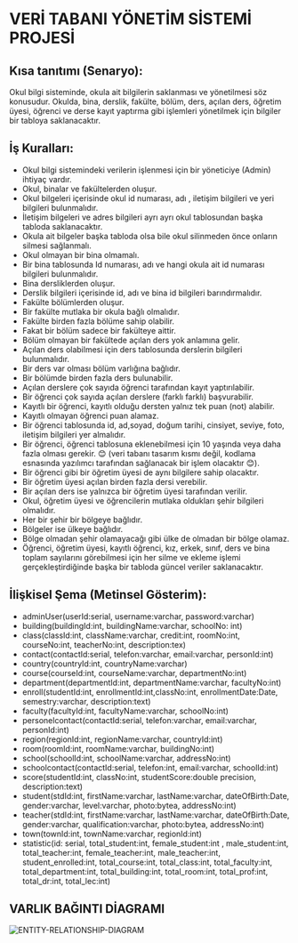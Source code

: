 # VERİ TABANI YÖNETİM SİSTEMİ PROJESİ

## Kısa tanıtımı (Senaryo):
Okul bilgi sisteminde, okula ait bilgilerin saklanması ve yönetilmesi söz konusudur.
Okulda, bina, derslik, fakülte, bölüm, ders, açılan ders, öğretim üyesi, öğrenci ve derse kayıt yaptırma gibi işlemleri yönetilmek için bilgiler bir tabloya saklanacaktır.
## İş Kuralları:
- Okul bilgi sistemindeki verilerin işlenmesi için bir yöneticiye (Admin) ihtiyaç vardır.
- Okul, binalar ve fakültelerden oluşur.
-	Okul bilgeleri içerisinde okul id numarası, adı , iletişim bilgileri ve yeri bilgileri bulunmalıdır.
-	İletişim bilgeleri ve adres bilgileri ayrı ayrı okul tablosundan başka tabloda saklanacaktır.
-	Okula ait bilgeler başka tabloda olsa bile okul silinmeden önce onların silmesi sağlanmalı.
-	Okul olmayan bir bina olmamalı.
-	Bir bina tablosunda Id numarası, adı ve hangi okula ait id numarası bilgileri bulunmalıdır.
-	Bina dersliklerden oluşur.
-	Derslik bilgileri içerisinde id, adı ve bina id bilgileri barındırmalıdır.
-	Fakülte bölümlerden oluşur.
-	Bir fakülte mutlaka bir okula bağlı olmalıdır.
- Fakülte birden fazla bölüme sahip olabilir.
-	Fakat bir bölüm sadece bir fakülteye aittir.
-	Bölüm olmayan bir fakültede açılan ders yok anlamına gelir.
-	Açılan ders olabilmesi için ders tablosunda derslerin bilgileri bulunmalıdır.
-	Bir ders var olması bölüm varlığına bağlıdır.
-	Bir bölümde birden fazla ders bulunabilir.
-	Açılan derslere çok sayıda öğrenci tarafından kayıt yaptırılabilir.
-	Bir öğrenci çok sayıda açılan derslere (farklı farklı) başvurabilir.
-	Kayıtlı bir öğrenci, kayıtlı olduğu dersten yalnız tek puan (not) alabilir.
-	Kayıtlı olmayan öğrenci puan alamaz.
-	Bir öğrenci tablosunda id, ad,soyad, doğum tarihi, cinsiyet, seviye, foto, iletişim bilgileri yer almalıdır.
-	Bir öğrenci, öğrenci tablosuna eklenebilmesi için 10 yaşında veya daha fazla olması gerekir. 😊 (veri tabanı tasarım kısmı değil, kodlama esnasında  yazılımcı tarafından sağlanacak bir işlem olacaktır 😊).
-	Bir öğrenci gibi bir öğretim üyesi de aynı bilgilere sahip olacaktır.
-	Bir öğretim üyesi açılan birden fazla dersi verebilir.
-	Bir açılan ders ise yalnızca bir öğretim üyesi tarafından verilir.
-	Okul, öğretim üyesi ve öğrencilerin mutlaka oldukları şehir bilgileri olmalıdır.
-	Her bir şehir bir bölgeye bağlıdır.
-	Bölgeler ise ülkeye bağlıdır.
-	Bölge olmadan şehir olamayacağı gibi ülke de olmadan bir bölge olamaz.
-	Öğrenci, öğretim üyesi, kayıtlı öğrenci, kız, erkek, sınıf, ders ve bina toplam sayılarını görebilmesi için her silme ve ekleme işlemi gerçekleştirdiğinde başka bir tabloda güncel veriler saklanacaktır.

## İlişkisel Şema (Metinsel Gösterim):
-	adminUser(userId:serial, username:varchar, password:varchar)
-	building(buildingId:int, buildingName:varchar, schoolNo: int)
-	class(classId:int, className:varchar, credit:int, roomNo:int, courseNo:int, teacherNo:int, description:tex)
-	contact(contactId:serial, telefon:varchar, email:varchar, personId:int)
-	country(countryId:int, countryName:varchar)
-	course(courseId:int, courseName:varchar, departmentNo:int)
-	department(departmentId:int, departmentName:varchar, facultyNo:int)
-	enroll(studentId:int, enrollmentId:int,classNo:int, enrollmentDate:Date, semestry:varchar, description:text)
-	faculty(facultyId:int, facultyName:varchar, schoolNo:int)
-	personelcontact(contactId:serial, telefon:varchar, email:varchar, personId:int)
-	region(regionId:int, regionName:varchar, countryId:int)
-	room(roomId:int, roomName:varchar, buildingNo:int)
-	school(schoolId:int, schoolName:varchar, addressNo:int)
-	schoolcontact(contactId:serial, telefon:int, email:varchar, schoolId:int)
-	score(studentId:int, classNo:int, studentScore:double precision, description:text)
-	student(stdId:int, firstName:varchar, lastName:varchar, dateOfBirth:Date, gender:varchar, level:varchar, photo:bytea, addressNo:int)
-	teacher(stdId:int, firstName:varchar, lastName:varchar, dateOfBirth:Date, gender:varchar, qualification:varchar, photo:bytea, addressNo:int)
-	town(townId:int, townName:varchar, regionId:int)
-	statistic(id: serial, total_student:int, female_student:int , male_student:int, total_teacher:int, female_teacher:int, male_teacher:int, student_enrolled:int, total_course:int, total_class:int, total_faculty:int, total_department:int, total_building:int, total_room:int, total_prof:int, total_dr:int, total_lec:int)

## VARLIK BAĞINTI DİAGRAMI 


![ENTITY-RELATIONSHIP-DIAGRAM](https://user-images.githubusercontent.com/82980518/146655104-5830635d-bdb1-4748-b360-c86af0956c41.png)


